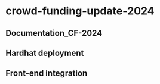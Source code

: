 # crowd-funding-update-2024

## Documentation_CF-2024

## Hardhat deployment

## Front-end integration
